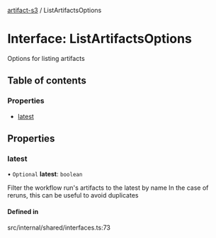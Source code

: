 [artifact-s3](../README.md) / ListArtifactsOptions

# Interface: ListArtifactsOptions

Options for listing artifacts

## Table of contents

### Properties

- [latest](ListArtifactsOptions.md#latest)

## Properties

### latest

• `Optional` **latest**: `boolean`

Filter the workflow run's artifacts to the latest by name
In the case of reruns, this can be useful to avoid duplicates

#### Defined in

src/internal/shared/interfaces.ts:73
